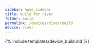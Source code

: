 ```yaml
---
sidebar: home_sidebar
title: Build for river
folder: build
permalink: /devices/river/build
device: river
---
```

{% include templates/device_build.md %}
